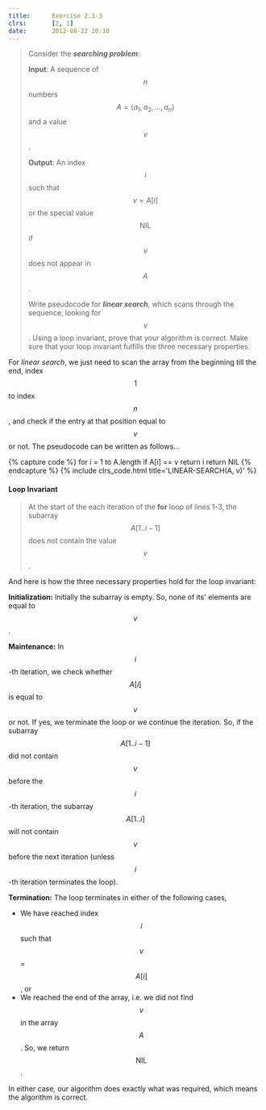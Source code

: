 ```yaml
---
title:      Exercise 2.1-3
clrs:       [2, 1]
date:       2012-08-22 20:10
---
```


> Consider the ***searching problem***:
>
> **Input**: A sequence of $$n$$ numbers $$A = \langle a_1, a_2, \ldots , a_n \rangle$$ and a value $$v$$.
>
> **Output**: An index $$i$$ such that $$v = A[i]$$ or the special value $$\text {NIL}$$ if $$v$$ does not appear in $$A$$.
>
> Write pseudocode for ***linear search***, which scans through the sequence, looking for $$v$$. Using a loop invariant, prove that your algorithm is correct. Make sure that your loop invariant fulfills the three necessary properties.

For *linear search*, we just need to scan the array from the beginning till the end, index $$1$$ to index $$n$$, and check if the entry  at that position equal to $$v$$ or not. The pseudocode can be written as follows...

{% capture code %}
for i = 1 to A.length
    if A[i] == v
        return i
return NIL
{% endcapture %}
{% include clrs_code.html title='LINEAR-SEARCH(A, v)' %}

#### Loop Invariant

> At the start of the each iteration of the **for** loop of lines 1-3, the subarray $$A[1 .. i − 1]$$ does not contain the value $$v$$.

And here is how the three necessary properties hold for the loop invariant:

**Initialization:** Initially the subarray is empty. So, none of its' elements are equal to $$v$$.

**Maintenance:** In $$i$$-th iteration, we check whether $$A[i]$$ is equal to $$v$$ or not. If yes, we terminate the loop or we continue the iteration. So, if the subarray $$A[1..i - 1]$$ did not contain $$v$$ before the $$i$$-th iteration, the subarray $$A[1..i]$$ will not contain $$v$$ before the next iteration (unless $$i$$-th iteration terminates the loop).

**Termination:** The loop terminates in either of the following cases,

* We have reached index $$i$$ such that $$v$$ = $$A[i]$$, or
* We reached the end of the array, i.e. we did not find $$v$$ in the array $$A$$. So, we return $$\text {NIL}$$.

In either case, our algorithm does exactly what was required, which means the algorithm is correct.
